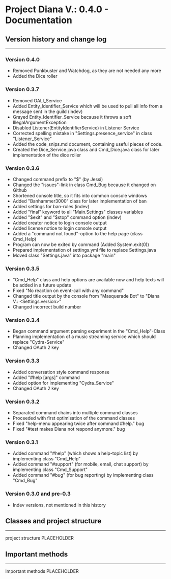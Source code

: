 ﻿# Project Diana V.: 0.4.0 - Documentation

## Version history and change log

---

### Version 0.4.0

- Removed Punkbuster and Watchdog, as they are not needed any more
- Added the Dice roller


### Version 0.3.7

- Removed OALI_Service
- Added Entity_Identifier_Service which will be used to pull all info from a message sent in the guild (indev)
- Grayed Entity_Identifier_Service because it throws a soft IllegalArgumentException
- Disabled Listener(EntityIdentifierService) in Listener Service
- Corrected spelling mistake in "Settings.presence_service" in class "Listener_Service"
- Added the code_snips.md document, containing useful pieces of code.
- Created the Dice_Service.java class and Cmd_Dice.java class for later implementation of the dice roller

### Version 0.3.6

- Changed command prefix to "$" (by Jessi)
- Changed the "issues"-link in class Cmd_Bug because it changed on Github
- Shortened console title, so it fits into common console windows
- Added "Banhammer3000" class for later implementation of ban
- Added settings for ban-rules (indev)
- Added "final" keyword to all "Main.Settings" classes variables
- Added "$exit" and "$stop" command option (indev)
- Added creator notice to login console output
- Added license notice to login console output
- Added a "command not found"-option to the help page (class Cmd_Help)
- Program can now be exited by command (Added System.exit(0))
- Prepared implementation of settings.yml file to replace Settings.java
- Moved class "Settings.java" into package "main"


### Version 0.3.5

- "Cmd_Help" class and help options are available now and help texts will be added in a future update
- Fixed "No reaction on event-call with any command"
- Changed title output by the console from "Masquerade Bot" to "Diana V.: <Settings.version>"
- Changed incorrect build number


### Version 0.3.4

- Began command argument parsing experiment in the "Cmd_Help"-Class
- Planning implementation of a music streaming service which should replace "Cydra-Service"
- Changed OAuth 2 key


### Version 0.3.3

- Added conversation style command response
- Added "#help [args]" command
- Added option for implementing "Cydra_Service"
- Changed OAuth 2 key


### Version 0.3.2

- Separated command chains into multiple command classes
- Proceeded with first optimisation of the command classes
- Fixed "help-menu appearing twice after command #help." bug
- Fixed "#test makes Diana not respond anymore." bug


### Version 0.3.1

- Added command "#help" (which shows a help-topic list) by implementing class "Cmd_Help"
- Added command "#support" (for mobile, email, chat support) by implementing class "Cmd_Support"
- Added command "#bug" (for bug reporting) by implementing class "Cmd_Bug"


### Version 0.3.0 and pre-0.3

- Indev versions, not mentioned in this history




## Classes and project structure

---

project structure PLACEHOLDER




## Important methods

---

Important methods PLACEHOLDER